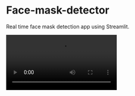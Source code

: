 # Face-mask-detector
Real time face mask detection app using Streamlit.

![demo](https://github.com/Nale123/Face-mask-detector/blob/main/image/app_demp.mp4)

